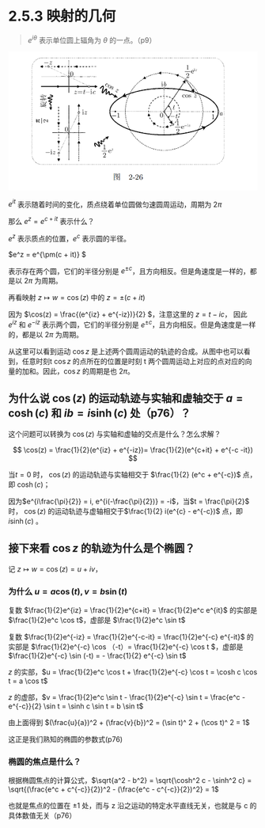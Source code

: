 # 2.5.3 映射的几何

> $e^{i\theta}$ 表示单位圆上辐角为 $\theta$ 的一点。（p9）

![alt text](2-26.png)

$e^{it}$ 表示随着时间的变化，质点绕着单位圆做匀速圆周运动，周期为 $2\pi$


那么 $e^z = e^{c + it}$ 表示什么？

$e ^ z$ 表示质点的位置，$e ^ c$ 表示圆的半径。

 $e^z = e^{\pm(c + it)} $  

表示存在两个圆，它们的半径分别是 $e ^ {\pm c}$，且方向相反。但是角速度是一样的，都是以 $2\pi$ 为周期。

再看映射 $z \mapsto w = \cos(z)$ 中的 $z = \pm(c + it)$ 

因为 $\cos(z) = \frac{(e^{iz} + e^{-iz})}{2} $，注意这里的 $z = t - ic$，
因此 $e^{iz}$ 和 $e^{-iz}$ 表示两个圆，它们的半径分别是 $e ^ {\pm c}$，且方向相反。但是角速度是一样的，都是以 $2\pi$ 为周期。

从这里可以看到运动 $\cos z$ 是上述两个圆周运动的轨迹的合成。从图中也可以看到，任意时刻t $\cos z$ 的点所在的位置是时刻 t 两个圆周运动上对应的点对应的向量的加和。因此，$\cos z$ 的周期是也 $2\pi$。


## 为什么说  $\cos(z)$  的运动轨迹与实轴和虚轴交于 $a = \cosh(c)$ 和 $ib = i \sinh(c)$ 处（p76）？

这个问题可以转换为 $\cos(z)$ 与实轴和虚轴的交点是什么？怎么求解？

$$
\cos(z) = \frac{1}{2}(e^{iz} + e^{-iz})= \frac{1}{2}(e^{c+it} + e^{-c -it}) 
$$

当$t = 0$ 时， $\cos(z)$  的运动轨迹与实轴相交于 $\frac{1}{2} (e^c + e^{-c})$ 点，即 $\cosh(c)$；

因为$e^{i\frac{\pi}{2}} = i, e^{i(-\frac{\pi}{2})} = -i$，当$t = \frac{\pi}{2}$ 时， $\cos(z)$  的运动轨迹与虚轴相交于$\frac{1}{2} i(e^{c} - e^{-c})$ 点，即$i\sinh(c)$ 。



## 接下来看 $\cos z$ 的轨迹为什么是个椭圆？

记 $z \mapsto w = \cos(z) = u + iv$，

### 为什么 $u = a\cos(t), v = b\sin(t)$

复数 $\frac{1}{2}e^{iz} = \frac{1}{2}e^{c+it} = \frac{1}{2}e^c e^{it}$ 的实部是 $\frac{1}{2}e^c \cos t$，虚部是 $\frac{1}{2}e^c \sin t$

复数 $\frac{1}{2}e^{-iz} = \frac{1}{2}e^{-c-it} = \frac{1}{2}e^{-c} e^{-it}$ 的实部是 $\frac{1}{2}e^{-c} \cos （-t）= \frac{1}{2}e^{-c} \cos t $，虚部是 $\frac{1}{2}e^{-c} \sin (-t) = - \frac{1}{2} e^{-c} \sin t$


$z$ 的实部，$u = \frac{1}{2}e^c \cos t + \frac{1}{2}e^{-c} \cos t = \cosh c \cos t = a \cos t$

$z$ 的虚部，$v = \frac{1}{2}e^c \sin t - \frac{1}{2}e^{-c} \sin t = \frac{e^c - e^{-c}}{2} \sin t = \sinh c \sin t = b \sin t$

由上面得到 $(\frac{u}{a})^2 + (\frac{v}{b})^2 = (\sin t)^ 2 + (\cos t)^ 2 = 1$

这正是我们熟知的椭圆的参数式(p76)

### 椭圆的焦点是什么？

根据椭圆焦点的计算公式，$\sqrt{a^2 - b^2} = \sqrt{\cosh^2 c - \sinh^2 c} = \sqrt{(\frac{e^c + c^{-c}}{2})^2 - (\frac{e^c - c^{-c}}{2})^2} = 1$

也就是焦点的位置在 $\pm 1$ 处，而与 z 沿之运动的特定水平直线无关，也就是与 c 的具体数值无关（p76）

